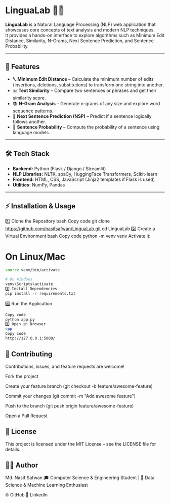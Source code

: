 # LinguaLab 🧠✨

**LinguaLab** is a Natural Language Processing (NLP) web application that showcases core concepts of text analysis and modern NLP techniques.  
It provides a hands-on interface to explore algorithms such as Minimum Edit Distance, Similarity, N-Grams, Next Sentence Prediction, and Sentence Probability.

---

## 🚀 Features

- 🔤 **Minimum Edit Distance** – Calculate the minimum number of edits (insertions, deletions, substitutions) to transform one string into another.  
- 📊 **Text Similarity** – Compare two sentences or phrases and get their similarity score.  
- 📚 **N-Gram Analysis** – Generate n-grams of any size and explore word sequence patterns.  
- 🔗 **Next Sentence Prediction (NSP)** – Predict if a sentence logically follows another.  
- 🎯 **Sentence Probability** – Compute the probability of a sentence using language models.  

---

## 🛠️ Tech Stack

- **Backend:** Python (Flask / Django / Streamlit)  
- **NLP Libraries:** NLTK, spaCy, HuggingFace Transformers, Scikit-learn  
- **Frontend:** HTML, CSS, JavaScript (Jinja2 templates if Flask is used)  
- **Utilities:** NumPy, Pandas  

---

## ⚡ Installation & Usage
1️⃣ Clone the Repository
bash
Copy code
git clone https://github.com/nasifsafwan/LinguaLab.git
cd LinguaLab
2️⃣ Create a Virtual Environment
bash
Copy code
python -m venv venv
Activate it:

# On Linux/Mac
```bash
source venv/bin/activate

# On Windows
venv\Scripts\activate
3️⃣ Install Dependencies
pip install -r requirements.txt
```
4️⃣ Run the Application
```bash
Copy code
python app.py
5️⃣ Open in Browser
cpp
Copy code
http://127.0.0.1:5000/
```
## 🤝 Contributing
Contributions, issues, and feature requests are welcome!

Fork the project

Create your feature branch (git checkout -b feature/awesome-feature)

Commit your changes (git commit -m "Add awesome feature")

Push to the branch (git push origin feature/awesome-feature)

Open a Pull Request

## 📜 License
This project is licensed under the MIT License – see the LICENSE file for details.

## 👨‍💻 Author
Md. Nasif Safwan
🎓 Computer Science & Engineering Student | 🔬 Data Science & Machine Learning Enthusiast

🌐 GitHub
💼 LinkedIn

